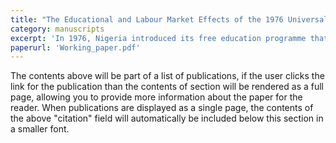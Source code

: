 ```yaml
---
title: "The Educational and Labour Market Effects of the 1976 Universal Primary Education Programme in Nigeria"
category: manuscripts
excerpt: 'In 1976, Nigeria introduced its free education programme that abolished fees in all public primary schools. Using data collected 33 years after the scheme’s introduction, I estimate its impacts on educational attainment, learning, and employability. I find the programme increased men’s educational attainment by one year but had no measurable effect on their learning; it also increased the probability of a woman completing  primary school by 36.8 percent. I find no evidence that the programme improved employability. If anything, It seems to have reduced male participation in agriculture, but I find no evidence of increased participation in skilled jobs.'
paperurl: 'Working_paper.pdf'
---
```


The contents above will be part of a list of publications, if the user clicks the link for the publication than the contents of section will be rendered as a full page, allowing you to provide more information about the paper for the reader. When publications are displayed as a single page, the contents of the above "citation" field will automatically be included below this section in a smaller font.
